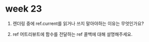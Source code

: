 # week 23

1. 렌더링 중에 ref.current를 읽거나 쓰지 말아야하는 이유는 무엇인가요?

2. ref 어트리뷰트에 함수를 전달하는 ref 콜백에 대해 설명해주세요.
